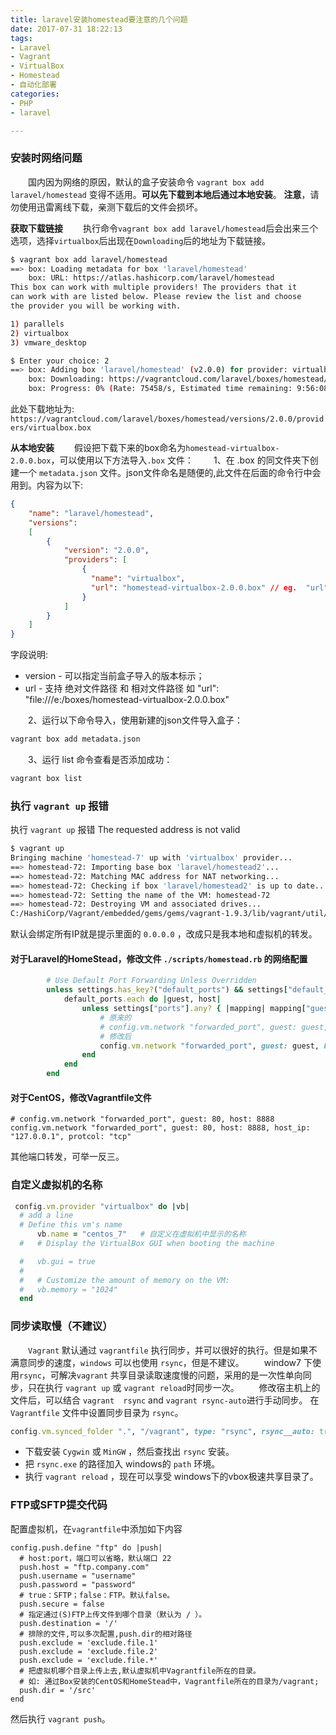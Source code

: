 ```yaml
---
title: laravel安装homestead要注意的几个问题
date: 2017-07-31 18:22:13
tags:
- Laravel
- Vagrant
- VirtualBox
- Homestead
- 自动化部署
categories:
- PHP
- laravel

---
```


### 安装时网络问题
　　国内因为网络的原因，默认的盒子安装命令 `vagrant box add laravel/homestead` 变得不适用。**可以先下载到本地后通过本地安装**。
**注意**，请勿使用迅雷离线下载，亲测下载后的文件会损坏。

<!-- more  -->
**获取下载链接**
　　执行命令`vagrant box add laravel/homestead`后会出来三个选项，选择`virtualbox`后出现在`Downloading`后的地址为下载链接。
```bash
$ vagrant box add laravel/homestead
==> box: Loading metadata for box 'laravel/homestead'
    box: URL: https://atlas.hashicorp.com/laravel/homestead
This box can work with multiple providers! The providers that it
can work with are listed below. Please review the list and choose
the provider you will be working with.

1) parallels
2) virtualbox
3) vmware_desktop

$ Enter your choice: 2
==> box: Adding box 'laravel/homestead' (v2.0.0) for provider: virtualbox
    box: Downloading: https://vagrantcloud.com/laravel/boxes/homestead/versions/2.0.0/providers/virtualbox.box
    box: Progress: 0% (Rate: 75458/s, Estimated time remaining: 9:56:08)==> box: Waiting for cleanup before exiting...
```
此处下载地址为: 
`https://vagrantcloud.com/laravel/boxes/homestead/versions/2.0.0/providers/virtualbox.box`

**从本地安装**
　　假设把下载下来的box命名为`homestead-virtualbox-2.0.0.box`，可以使用以下方法导入`.box` 文件：
　　1、在 .box 的同文件夹下创建一个 `metadata.json` 文件。json文件命名是随便的,此文件在后面的命令行中会用到。内容为以下:
``` json
{
    "name": "laravel/homestead",
    "versions": 
    [
        {
            "version": "2.0.0",
            "providers": [
                {
                  "name": "virtualbox",
                  "url": "homestead-virtualbox-2.0.0.box" // eg.  "url": "file:///e:/boxes/homestead-virtualbox-2.0.0.box"
                }
            ]
        }
    ]
}
```
字段说明:
- version - 可以指定当前盒子导入的版本标示；
- url - 支持 绝对文件路径 和 相对文件路径
	如 "url": "file:///e:/boxes/homestead-virtualbox-2.0.0.box"

　　2、运行以下命令导入，使用新建的json文件导入盒子：
```bash
vagrant box add metadata.json
```

　　3、运行 list 命令查看是否添加成功：
```bash
vagrant box list
```

### 执行 `vagrant up` 报错
执行 `vagrant up` 报错 The requested address is not valid
```bash
$ vagrant up
Bringing machine 'homestead-7' up with 'virtualbox' provider...
==> homestead-72: Importing base box 'laravel/homestead2'...
==> homestead-72: Matching MAC address for NAT networking...
==> homestead-72: Checking if box 'laravel/homestead2' is up to date...
==> homestead-72: Setting the name of the VM: homestead-72
==> homestead-72: Destroying VM and associated drives...
C:/HashiCorp/Vagrant/embedded/gems/gems/vagrant-1.9.3/lib/vagrant/util/is_port_open.rb:21:in `initialize': The requested address is not valid in its context. - connect(2) for "0.0.0.0" port 8000 (Errno::EADDRNOTAVAIL)
```
默认会绑定所有IP就是提示里面的 `0.0.0.0` ，改成只是我本地和虚拟机的转发。
#### 对于Laravel的HomeStead，修改文件 `./scripts/homestead.rb` 的网络配置
```ruby
        # Use Default Port Forwarding Unless Overridden
        unless settings.has_key?("default_ports") && settings["default_ports"] == false
            default_ports.each do |guest, host|
                unless settings["ports"].any? { |mapping| mapping["guest"] == guest }
                    # 原来的
                    # config.vm.network "forwarded_port", guest: guest, host: host, auto_correct: true, host_ip: '0.0.0.0'
                    # 修改后
                    config.vm.network "forwarded_port", guest: guest, host: host, auto_correct: true, host_ip: '127.0.0.1'
                end
            end
        end
```
#### 对于CentOS，修改Vagrantfile文件
```
# config.vm.network "forwarded_port", guest: 80, host: 8888
config.vm.network "forwarded_port", guest: 80, host: 8888, host_ip: "127.0.0.1", protcol: "tcp"
```
其他端口转发，可举一反三。

### 自定义虚拟机的名称
```ruby
 config.vm.provider "virtualbox" do |vb|
  # add a line
  # Define this vm's name
      vb.name = "centos_7"   # 自定义在虚拟机中显示的名称
  #   # Display the VirtualBox GUI when booting the machine

  #   vb.gui = true
  #
  #   # Customize the amount of memory on the VM:
  #   vb.memory = "1024"
  end
```

### 同步读取慢（不建议） 
　　`Vagrant` 默认通过 `vagrantfile` 执行同步，并可以很好的执行。但是如果不满意同步的速度，`windows` 可以也使用 `rsync`，但是不建议。
　　window7 下使用`rsync`，可解决`vagrant` 共享目录读取速度慢的问题，采用的是一次性单向同步，只在执行 `vagrant up` 或 `vagrant reload`时同步一次。
　　修改宿主机上的文件后，可以结合 `vagrant  rsync` and `vagrant rsync-auto`进行手动同步。
在 `Vagrantfile` 文件中设置同步目录为 `rsync`。
``` ruby
config.vm.synced_folder ".", "/vagrant", type: "rsync", rsync__auto: true
```
- 下载安装 `Cygwin` 或 `MinGW` ，然后查找出 `rsync` 安装。
- 把 `rsync.exe` 的路径加入 windows的 `path` 环境。
- 执行 `vagrant reload` ，现在可以享受 windows下的vbox极速共享目录了。

### FTP或SFTP提交代码
配置虚拟机，在`vagrantfile`中添加如下内容
```
config.push.define "ftp" do |push|
  # host:port，端口可以省略，默认端口 22
  push.host = "ftp.company.com"
  push.username = "username"
  push.password = "password"
  # true：SFTP；false：FTP。默认false。
  push.secure = false 
  # 指定通过(S)FTP上传文件到哪个目录（默认为 / ）。
  push.destination = '/'
  # 排除的文件,可以多次配置,push.dir的相对路径
  push.exclude = 'exclude.file.1'
  push.exclude = 'exclude.file.2'
  push.exclude = 'exclude.file.*'
  # 把虚拟机哪个目录上传上去,默认虚拟机中Vagrantfile所在的目录。
  # 如: 通过Box安装的CentOS和HomeStead中，Vagrantfile所在的目录为/vagrant;
  push.dir = '/src'
end
```
然后执行 `vagrant push`。